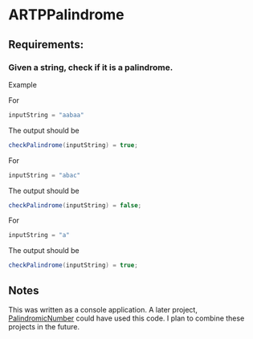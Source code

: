 # ARTPPalindrome

## Requirements:

### Given a string, check if it is a palindrome.

Example

For 
```C#
inputString = "aabaa"
```
The output should be
```C#
checkPalindrome(inputString) = true;
```

For 
```C#
inputString = "abac"
```
The output should be
```C#
checkPalindrome(inputString) = false;
```

For
```C#
inputString = "a"
```
The output should be
```C#
checkPalindrome(inputString) = true;
```
## Notes
This was written as a console application. A later project, [PalindromicNumber](https://github.com/mikewieners/centriq2017/tree/master/PalindromicNumber) could have used this code. I plan to combine these projects in the future.
